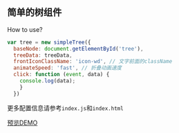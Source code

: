 ## 简单的树组件

How to use?

```javascript
var tree = new simpleTree({
  baseNode: document.getElementById('tree'),
  treeData: treeData,
  frontIconClassName: 'icon-wd', // 文字前面的className
  animateSpeed: 'fast', // 折叠动画速度
  click: function (event, data) {
    console.log(data);
    }
  })
```

更多配置信息请参考`index.js`和`index.html`

[预览DEMO](http://shooterblog.site/create-simple-wheels/simpleTree/index.html) 